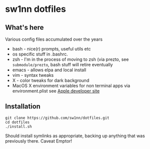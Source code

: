 # sw1nn dotfiles

## What's here

Various config files accumulated over the years

* bash - nice(r) prompts, useful utils etc
* os specific stuff in .bashrc.<os-id>
* zsh - I'm in the process of moving to zsh (via prezto, see ``submodule/prezto``, bash stuff will retire eventually
* emacs - allows elpa and local install
* vim - syntax tweaks
* X - color tweaks for dark background
* MacOS X environment variables for non terminal apps via
environment.plist see [Apple developer site](http://developer.apple.com/library/mac/#documentation/MacOSX/Conceptual/BPRuntimeConfig/Articles/EnvironmentVars.html)

## Installation

    git clone https://github.com/sw1nn/dotfiles.git
    cd dotfiles
    ./install.sh

Should install symlinks as appropriate, backing up anything that was previously there. Caveat Emptor!
